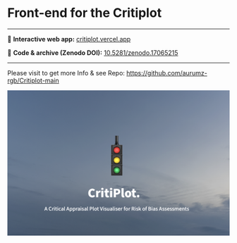 # Front-end for the Critiplot

---


🔗 **Interactive web app:** [critiplot.vercel.app](https://critiplot.vercel.app)

📂 **Code & archive (Zenodo DOI):** [10.5281/zenodo.17065215](https://doi.org/10.5281/zenodo.17065215)

---

Please visit to get more Info & see Repo: https://github.com/aurumz-rgb/Critiplot-main


![Preview](assets/preview1.png)


